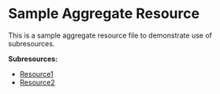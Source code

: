 # Sample Aggregate Resource

This is a sample aggregate resource file to demonstrate use of subresources.

**Subresources:**
- [Resource1](DocumentationTools.Doxygen.md)
- [Resource2](DocumentationTools.ReadTheDocs.md)

<!---
Publish: yes
Categories: development
Topics: [import from subresources]
Tags: [import from subresources]
Level: 2
Prerequisites: [import from subresources]
Aggregate: base
--->
